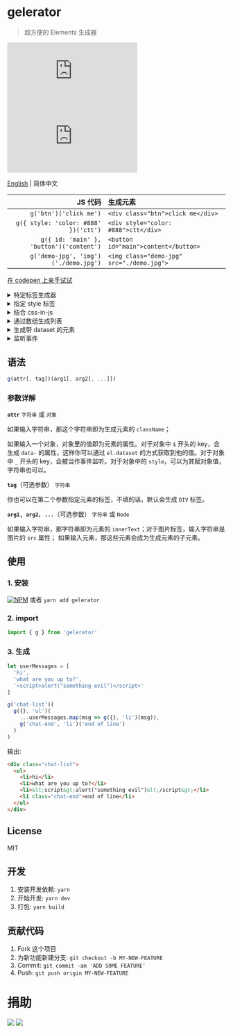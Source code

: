 # gelerator
> 超方便的 Elements 生成器

![](https://img.badgesize.io/gaoryrt/gelerator/master/dist/gelerator.min.js)
![](https://img.badgesize.io/gaoryrt/gelerator/master/dist/gelerator.min.js?compression=gzip)

[English](./README.md) | 简体中文

JS 代码 | 生成元素
---: | :---
`g('btn')('click me')` | `<div class="btn">click me</div>`
`g({ style: 'color: #888' })('ctt')` | `<div style="color: #888">ctt</div>`
`g({ id: 'main' }, 'button')('content')` | `<button id="main">content</button>`
`g('demo-jpg', 'img')('./demo.jpg')` | `<img class="demo-jpg" src="./demo.jpg">`

[在 codepen 上亲手试试](https://codepen.io/gaoryrt/pen/ELrdVE)

<details>
<summary>特定标签生成器</summary>

```javascript
const P = g({ ...some attrs }, 'p')  // 特定 p 标签生成器，一次性生成复杂标签模版

const p1 = P('content1')
const p2 = P('content2')     // p1 和 p2 拥有同样的 attributes
```

</details>

<details>
<summary>指定 style 标签</summary>

```javascript
// 可以在 style 里写字符串
const el = g({
    style: 'top: 1px; left: 1px'
})('content')

// 也可以直接写对象
const el = g({
    style: {
        top: '1px',
        left: '1px'
    }
})('content')
```

</details>

<details>
  <summary>结合 css-in-js</summary>

```javascript
import { css } from 'emotion'  // 可以结合 css-in-js 的 css-modules, auto-prefixer
import { g } from 'gelerator'

const isIOS = /iPad|iPhone|iPod/.test(window.navigator.userAgent)
const paraClass = css`
  font-size: ${isIOS ? 18 : 14}px;
`

const el = g(paraClass)('content')  // div 一把梭
```

</details>

<details>
    <summary>通过数组生成列表</summary>

```javascript
const arr = ['a', 'b', 'c', 'd']

// 使用 es6 很方便
const ctnr = g('ctnr', 'ol')(
    ...arr.map((item, idx) => g({}, 'li')(item))
)

// 当然 es5 也可以
const ctnr = g('ctnr', 'ol').apply(
    this,
    arr.map(function(item, idx) {
      return g({}, 'li')(item)
    })
)
```
</details>

<details>
    <summary>生成带 dataset 的元素</summary>

```javascript
const arr = ['a', 'b', 'c', 'd']

// $ 开头的 key 会变成 data-set
const ctnr = g('ctnr', 'ol')(
    ...arr.map((item, idx) => g({
      $index: idx,                  // $index 生成 data-index
      $item: item                   // $item 生成 data-item
    }, 'li')())
)
```

</details>

<details>
    <summary>监听事件</summary>

```javascript
// _ 开头的 key 会作为事件监听
const btn = g({
  _click: () => alert('hello world')
}, 'button')('click me')
```

</details>

## 语法

```javascript
g(attr[, tag])(arg1[, arg2[, ...]])
```
### 参数详解

**`attr`**
`字符串` 或 `对象`

如果输入字符串，那这个字符串即为生成元素的 `className`；

如果输入一个对象，对象里的值即为元素的属性。对于对象中 `$` 开头的 key，会生成 `data-` 的属性，这样你可以通过 `el.dataset` 的方式获取到他的值。对于对象中 `_` 开头的 key，会被当作事件监听。对于对象中的 `style`，可以为其赋对象值，字符串也可以。

**`tag`**（可选参数）
`字符串`

你也可以在第二个参数指定元素的标签，不填的话，默认会生成 `DIV` 标签。

**`arg1, arg2, ...`**（可选参数）
`字符串` 或 `Node`

如果输入字符串，那字符串即为元素的 `innerText`；对于图片标签，输入字符串是图片的 `src` 属性；
如果输入元素，那这些元素会成为生成元素的子元素。


## 使用

### 1. 安装
[![NPM](https://nodei.co/npm/gelerator.png?compact=true)](https://nodei.co/npm/gelerator/)
或者 `yarn add gelerator`

### 2. import
```javascript
import { g } from 'gelerator'
```

### 3. 生成
```javascript
let userMessages = [
  'hi',
  'what are you up to?',
  '<script>alert("something evil")</script>'
]

g('chat-list')(
  g({}, 'ul')(
    ...userMessages.map(msg => g({}, 'li')(msg)),
    g('chat-end', 'li')('end of line')
  )
)
```

输出:

```HTML
<div class="chat-list">
  <ul>
    <li>hi</li>
    <li>what are you up to?</li>
    <li>&lt;script&gt;alert("something evil")&lt;/script&gt;</li>
    <li class="chat-end">end of line</li>
  </ul>
</div>
```

## License
MIT

## 开发
1. 安装开发依赖: `yarn`
2. 开始开发: `yarn dev`
3. 打包: `yarn build`

## 贡献代码
1. Fork 这个项目
2. 为新功能新建分支: `git checkout -b MY-NEW-FEATURE`
3. Commit: `git commit -am 'ADD SOME FEATURE'`
4. Push: `git push origin MY-NEW-FEATURE`

# 捐助
[![](https://cdn.buymeacoffee.com/buttons/default-white.png)](https://www.buymeacoffee.com/pT2Y5iN)
![](https://jungle.fm/assets/donate.jpg)
